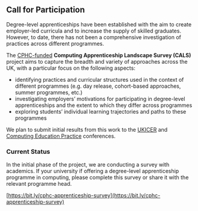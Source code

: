 ## Call for Participation

Degree-level apprenticeships have been established with the aim to create employer-led curricula and to increase the supply of skilled graduates. However, to date, there has not been a comprehensive investigation of practices across different programmes.

The [CPHC-funded](https://cphc.ac.uk/cphc-special-project-grants/) **Computing Apprenticeship Landscape Survey (CALS)** project aims to capture the breadth and variety of approaches across the UK, with a particular focus on the following aspects:

- identifying practices and curricular structures used in the context of different programmes (e.g. day release, cohort-based approaches, summer programmes, etc.)
- investigating employers’ motivations for participating in degree-level apprenticeships and the extent to which they differ across programmes
- exploring students’ individual learning trajectories and paths to these programmes

We plan to submit initial results from this work to the [UKICER](https://www.ukicer.com) and [Computing Education Practice](https://cepconference.webspace.durham.ac.uk) conferences.

### Current Status

In the initial phase of the project, we are conducting a survey with academics. If your university if offering a degree-level apprenticeship programme in computing, please complete this survey or share it with the relevant programme head.

[https://bit.ly/cphc-apprenticeship-survey](https://bit.ly/cphc-apprenticeship-survey)
